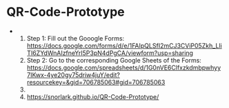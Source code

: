 # QR-Code-Prototype

- 1. Step 1: Fill out the Gooogle Forms: https://docs.google.com/forms/d/e/1FAIpQLSfI2mCJ3CViP05Zkh_LliTI6ZYdWnAIzfneYrI5P3pN4dPgCA/viewform?usp=sharing
  2. Step 2: Go to the corresponding Google Sheets of the Forms: https://docs.google.com/spreadsheets/d/1G0nVE6Clfxzkdmbpwhyy7IKwx-4ye20gy75driw4juY/edit?resourcekey=&gid=706785063#gid=706785063
  3. 
  4. https://snorlark.github.io/QR-Code-Prototype/

